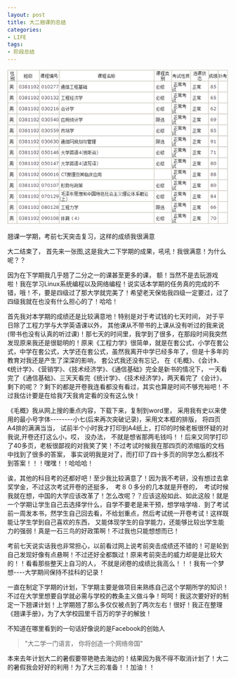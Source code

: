 ```yaml
---
layout: post
title: 大二翘课的总结
categories:
- LIFE
tags:
- 阶段总结
---
```


![grade.png](\uploads\2013\grade.png)



翘课一学期，考前七天突击复习，这样的成绩我很满意

大二结束了， 首先来一张图,这是我大二下学期的成果，吼吼！我很满意！为什么呢？？

因为在下学期我几乎翘了二分之一的课甚至更多的课， 额！当然不是去玩游戏啦！我在学习Linux系统编程以及网络编程！说实话本学期的任务真的完成的不错，哦！不，要是四级过了那大学就完美了！希望老天保佑我四级一定要过，过了四级我就在也没有什么担心的了！哈哈！

首先我对本学期的成绩还是比较满意地！特别是对于考试钱的七天时间， 对于平日除了工程力学与大学英语课以外， 其他课从不带书的上课从没有听过的我来说(带书也没有认真的听过课)！那七天的时间里，我学到了很多，在那段时间我突然发现原来我还是很聪明的！原来《工程力学》很简单，就是在套公式，小学在套公式，中学在套公式，大学还在套公式，虽然我离开中学已经多年了，但是十多年的教育对我还是产生了深深的影响， 套公式我还没有忘记， 在《毛概》、《会计》、《统计学》、《营销学》、《技术经济学》、《通信基础》完全是新书的情况下， 一天看完了《通信基础》、三天天看完《统计学》、《技术经济学》，两天看完了《会计》， 剩下的呢？？剩下的都是开卷我连看都没有看过，其实也算是时间不够充裕吧！不过我估计要是在给我7天我肯定看的没有这么快！

《毛概》我从网上搜的重点内容，下载下来，复制到word里， 采用我有史以来使用的最小号字体--------小七(后来再次突破记录)，采用文本框的排版， 将四页A4排的满满当当， 试前半个小时我才打印到A4纸上，打印的时候老板很怀疑的对我说,开卷还打这么小，哎， 没办法， 不就是想省那两毛钱吗！！后来又同学打印了40多页，老板很鄙视的对我笑了笑！不过考试时候我在那四页的浓缩版的文档中找到了很多的答案， 事实说明我是对了，而打印了四十多页的同学怎么都找不到答案！！！嘿嘿！！哈哈哈！

诶，其他的科目考的还都好吧！至少我比较满意了！因为我不考研，没有想过去拿奖学金，不过这次考试开卷的还挺多，　考８０多分的几本就是开卷的，　考试时候我就在想，中国的大学应该改革了！怎么改呢？？应该这般如此、如此这般！就是一个学期让学生自己去选择学什么，自学不要老是来干预，想学啥学啥．到了考试前一周发本书，然学生自己回去看，不给划重点，然后考试统一开卷考试！这样既能让学生学到自己喜欢的东西， 又能体现学生的自学能力，还能够比较出学生能力的强弱！真是一石三鸟的好政策啊！不过我也只能想想而已！

考前七天说实话我也非常担心，以前看过网上说考前突击成绩还不错的！可是轮到自己发现好像有点悬啊！不过还好全都飘过！原来考前突击的威力却是是比较大的！！看看那些整天上自习的人， 不就是闭卷的成绩比我高么！！！我有一个梦想----大学期间保持不挂科的记录！

一直在制定下学期的计划，下学期主要是做项目来熟练自己这个学期所学的知识！不过在大学里想要自学就必需与学校的教条主义做斗争！呵呵！我这次要好好的制定一下翘课计划！上学期翘了那么多仅仅被点到了两次左右！很好！我正在整理《翘课手册》，为了大学校园里千百万的学子的解放！

不知道在哪里看到的一句话好像说的是Facebook的创始人

> "大二学一门语言， 你将创造一个网络帝国"

本来去年计划大二的暑假要带艳艳去海边的！结果因为我不得不取消计划了！大二的暑假我会好好的利用！为了大三的准备！！加油！！
